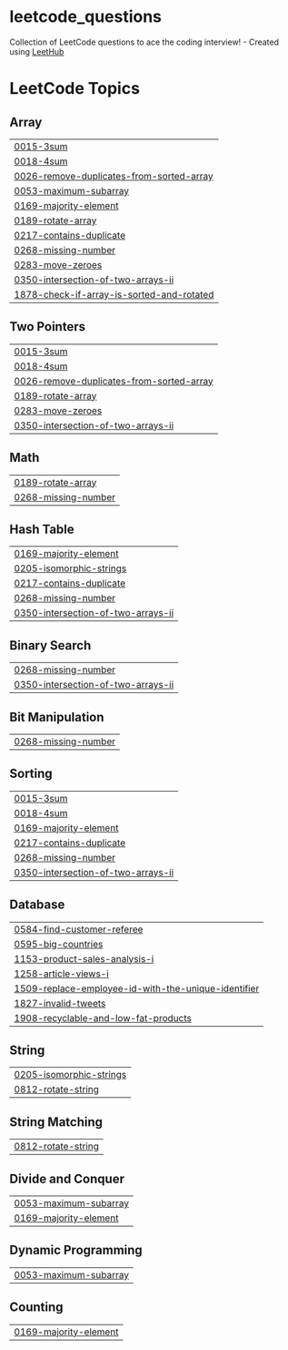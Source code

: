 # leetcode_questions
Collection of LeetCode questions to ace the coding interview! - Created using [LeetHub](https://github.com/QasimWani/LeetHub)

<!---LeetCode Topics Start-->
# LeetCode Topics
## Array
|  |
| ------- |
| [0015-3sum](https://github.com/Shahid0301/leetcode_questions/tree/master/0015-3sum) |
| [0018-4sum](https://github.com/Shahid0301/leetcode_questions/tree/master/0018-4sum) |
| [0026-remove-duplicates-from-sorted-array](https://github.com/Shahid0301/leetcode_questions/tree/master/0026-remove-duplicates-from-sorted-array) |
| [0053-maximum-subarray](https://github.com/Shahid0301/leetcode_questions/tree/master/0053-maximum-subarray) |
| [0169-majority-element](https://github.com/Shahid0301/leetcode_questions/tree/master/0169-majority-element) |
| [0189-rotate-array](https://github.com/Shahid0301/leetcode_questions/tree/master/0189-rotate-array) |
| [0217-contains-duplicate](https://github.com/Shahid0301/leetcode_questions/tree/master/0217-contains-duplicate) |
| [0268-missing-number](https://github.com/Shahid0301/leetcode_questions/tree/master/0268-missing-number) |
| [0283-move-zeroes](https://github.com/Shahid0301/leetcode_questions/tree/master/0283-move-zeroes) |
| [0350-intersection-of-two-arrays-ii](https://github.com/Shahid0301/leetcode_questions/tree/master/0350-intersection-of-two-arrays-ii) |
| [1878-check-if-array-is-sorted-and-rotated](https://github.com/Shahid0301/leetcode_questions/tree/master/1878-check-if-array-is-sorted-and-rotated) |
## Two Pointers
|  |
| ------- |
| [0015-3sum](https://github.com/Shahid0301/leetcode_questions/tree/master/0015-3sum) |
| [0018-4sum](https://github.com/Shahid0301/leetcode_questions/tree/master/0018-4sum) |
| [0026-remove-duplicates-from-sorted-array](https://github.com/Shahid0301/leetcode_questions/tree/master/0026-remove-duplicates-from-sorted-array) |
| [0189-rotate-array](https://github.com/Shahid0301/leetcode_questions/tree/master/0189-rotate-array) |
| [0283-move-zeroes](https://github.com/Shahid0301/leetcode_questions/tree/master/0283-move-zeroes) |
| [0350-intersection-of-two-arrays-ii](https://github.com/Shahid0301/leetcode_questions/tree/master/0350-intersection-of-two-arrays-ii) |
## Math
|  |
| ------- |
| [0189-rotate-array](https://github.com/Shahid0301/leetcode_questions/tree/master/0189-rotate-array) |
| [0268-missing-number](https://github.com/Shahid0301/leetcode_questions/tree/master/0268-missing-number) |
## Hash Table
|  |
| ------- |
| [0169-majority-element](https://github.com/Shahid0301/leetcode_questions/tree/master/0169-majority-element) |
| [0205-isomorphic-strings](https://github.com/Shahid0301/leetcode_questions/tree/master/0205-isomorphic-strings) |
| [0217-contains-duplicate](https://github.com/Shahid0301/leetcode_questions/tree/master/0217-contains-duplicate) |
| [0268-missing-number](https://github.com/Shahid0301/leetcode_questions/tree/master/0268-missing-number) |
| [0350-intersection-of-two-arrays-ii](https://github.com/Shahid0301/leetcode_questions/tree/master/0350-intersection-of-two-arrays-ii) |
## Binary Search
|  |
| ------- |
| [0268-missing-number](https://github.com/Shahid0301/leetcode_questions/tree/master/0268-missing-number) |
| [0350-intersection-of-two-arrays-ii](https://github.com/Shahid0301/leetcode_questions/tree/master/0350-intersection-of-two-arrays-ii) |
## Bit Manipulation
|  |
| ------- |
| [0268-missing-number](https://github.com/Shahid0301/leetcode_questions/tree/master/0268-missing-number) |
## Sorting
|  |
| ------- |
| [0015-3sum](https://github.com/Shahid0301/leetcode_questions/tree/master/0015-3sum) |
| [0018-4sum](https://github.com/Shahid0301/leetcode_questions/tree/master/0018-4sum) |
| [0169-majority-element](https://github.com/Shahid0301/leetcode_questions/tree/master/0169-majority-element) |
| [0217-contains-duplicate](https://github.com/Shahid0301/leetcode_questions/tree/master/0217-contains-duplicate) |
| [0268-missing-number](https://github.com/Shahid0301/leetcode_questions/tree/master/0268-missing-number) |
| [0350-intersection-of-two-arrays-ii](https://github.com/Shahid0301/leetcode_questions/tree/master/0350-intersection-of-two-arrays-ii) |
## Database
|  |
| ------- |
| [0584-find-customer-referee](https://github.com/Shahid0301/leetcode_questions/tree/master/0584-find-customer-referee) |
| [0595-big-countries](https://github.com/Shahid0301/leetcode_questions/tree/master/0595-big-countries) |
| [1153-product-sales-analysis-i](https://github.com/Shahid0301/leetcode_questions/tree/master/1153-product-sales-analysis-i) |
| [1258-article-views-i](https://github.com/Shahid0301/leetcode_questions/tree/master/1258-article-views-i) |
| [1509-replace-employee-id-with-the-unique-identifier](https://github.com/Shahid0301/leetcode_questions/tree/master/1509-replace-employee-id-with-the-unique-identifier) |
| [1827-invalid-tweets](https://github.com/Shahid0301/leetcode_questions/tree/master/1827-invalid-tweets) |
| [1908-recyclable-and-low-fat-products](https://github.com/Shahid0301/leetcode_questions/tree/master/1908-recyclable-and-low-fat-products) |
## String
|  |
| ------- |
| [0205-isomorphic-strings](https://github.com/Shahid0301/leetcode_questions/tree/master/0205-isomorphic-strings) |
| [0812-rotate-string](https://github.com/Shahid0301/leetcode_questions/tree/master/0812-rotate-string) |
## String Matching
|  |
| ------- |
| [0812-rotate-string](https://github.com/Shahid0301/leetcode_questions/tree/master/0812-rotate-string) |
## Divide and Conquer
|  |
| ------- |
| [0053-maximum-subarray](https://github.com/Shahid0301/leetcode_questions/tree/master/0053-maximum-subarray) |
| [0169-majority-element](https://github.com/Shahid0301/leetcode_questions/tree/master/0169-majority-element) |
## Dynamic Programming
|  |
| ------- |
| [0053-maximum-subarray](https://github.com/Shahid0301/leetcode_questions/tree/master/0053-maximum-subarray) |
## Counting
|  |
| ------- |
| [0169-majority-element](https://github.com/Shahid0301/leetcode_questions/tree/master/0169-majority-element) |
<!---LeetCode Topics End-->